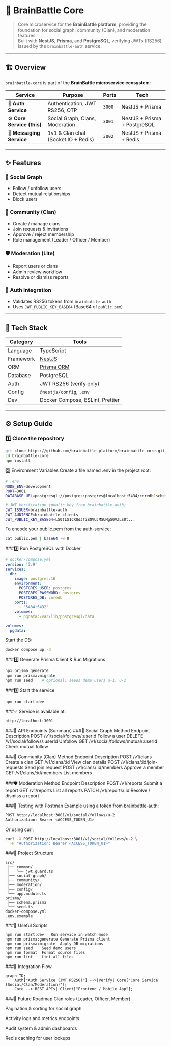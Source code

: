 # 🧠 BrainBattle Core

> Core microservice for the **BrainBattle platform**, providing the foundation for social graph, community (Clan), and moderation features.  
> Built with **NestJS**, **Prisma**, and **PostgreSQL**, verifying JWTs (RS256) issued by the `brainbattle-auth` service.

---

## 🏗️ Overview

`brainbattle-core` is part of the **BrainBattle microservice ecosystem**:

| Service | Purpose | Ports | Tech |
|----------|----------|--------|------|
| 🧠 **Auth Service** | Authentication, JWT RS256, OTP | `3000` | NestJS + Prisma |
| ⚙️ **Core Service (this)** | Social Graph, Clans, Moderation | `3001` | NestJS + Prisma + PostgreSQL |
| 💬 **Messaging Service** | 1v1 & Clan chat (Socket.IO + Redis) | `3002` | NestJS + Prisma + Redis |

---

## ✨ Features

### 🧩 Social Graph
- Follow / unfollow users  
- Detect mutual relationships  
- Block users  

### 🏰 Community (Clan)
- Create / manage clans  
- Join requests & invitations  
- Approve / reject membership  
- Role management (Leader / Officer / Member)

### 🛡️ Moderation (Lite)
- Report users or clans  
- Admin review workflow  
- Resolve or dismiss reports

### 🔐 Auth Integration
- Validates RS256 tokens from `brainbattle-auth`
- Uses `JWT_PUBLIC_KEY_BASE64` (Base64 of `public.pem`)

---

## 🧰 Tech Stack

| Category | Tools |
|-----------|-------|
| Language | TypeScript |
| Framework | [NestJS](https://nestjs.com) |
| ORM | [Prisma ORM](https://www.prisma.io) |
| Database | PostgreSQL |
| Auth | JWT RS256 (verify only) |
| Config | `@nestjs/config`, `.env` |
| Dev | Docker Compose, ESLint, Prettier |

---

## ⚙️ Setup Guide

### 1️⃣ Clone the repository
```bash
git clone https://github.com/brainbattle-platform/brainbattle-core.git
cd brainbattle-core
npm install
```
2️⃣ Environment Variables
Create a file named .env in the project root:

```bash
# .env
NODE_ENV=development
PORT=3001
DATABASE_URL=postgresql://postgres:postgres@localhost:5434/coredb?schema=public

# JWT Verification (public key from brainbattle-auth)
JWT_ISSUER=brainbattle-auth
JWT_AUDIENCE=brainbattle-clients
JWT_PUBLIC_KEY_BASE64=LS0tLS1CRUdJTiBQVUJMSUMgS0VZLS0t...
```
To encode your public.pem from the auth-service:

```bash
cat public.pem | base64 -w 0
```
###3️⃣ Run PostgreSQL with Docker
```yaml
# docker-compose.yml
version: '3.9'
services:
  db:
    image: postgres:16
    environment:
      POSTGRES_USER: postgres
      POSTGRES_PASSWORD: postgres
      POSTGRES_DB: coredb
    ports:
      - "5434:5432"
    volumes:
      - pgdata:/var/lib/postgresql/data

volumes:
  pgdata:
```
Start the DB:

```bash
docker compose up -d
```
###4️⃣ Generate Prisma Client & Run Migrations
```bash
npx prisma generate
npm run prisma:migrate
npm run seed    # optional: seeds demo users u-1, u-2
```
###5️⃣ Start the service
```bash
npm run start:dev
```
###✅ Service is available at:

```arduino
http://localhost:3001
```
###🔌 API Endpoints (Summary)
###👥 Social Graph
Method	Endpoint	Description
POST	/v1/social/follows/:userId	Follow a user
DELETE	/v1/social/follows/:userId	Unfollow
GET	/v1/social/follows/mutual/:userId	Check mutual follow

###🏰 Community (Clan)
Method	Endpoint	Description
POST	/v1/clans	Create a clan
GET	/v1/clans/:id	View clan details
POST	/v1/clans/:id/join-requests	Send join request
POST	/v1/clans/:id/members	Approve a member
GET	/v1/clans/:id/members	List members

###🛡️ Moderation
Method	Endpoint	Description
POST	/v1/reports	Submit a report
GET	/v1/reports	List all reports
PATCH	/v1/reports/:id	Resolve / dismiss a report

###🧪 Testing with Postman
Example using a token from brainbattle-auth:

```bash
POST http://localhost:3001/v1/social/follows/u-2
Authorization: Bearer <ACCESS_TOKEN_U1>
```
Or using curl:

```bash
curl -X POST http://localhost:3001/v1/social/follows/u-2 \
  -H "Authorization: Bearer <ACCESS_TOKEN_U1>"
```
###🧱 Project Structure
```arduino
src/
 ├── common/
 │   └── jwt.guard.ts
 ├── social-graph/
 ├── community/
 ├── moderation/
 ├── config/
 └── app.module.ts
prisma/
 ├── schema.prisma
 └── seed.ts
docker-compose.yml
.env.example
```
###🔄 Useful Scripts
```Command	Description
npm run start:dev	Run service in watch mode
npm run prisma:generate	Generate Prisma client
npm run prisma:migrate	Apply DB migrations
npm run seed	Seed demo users
npm run format	Format source files
npm run lint	Lint all files
```
###🧭 Integration Flow
```mermaid
graph TD;
    Auth["Auth Service (JWT RS256)"] -->|Verify| Core["Core Service (Social/Clan/Moderation)"];
    Core -->|REST APIs| Client["Frontend / Mobile App"];
```
###🧰 Future Roadmap
Clan roles (Leader, Officer, Member)

Pagination & sorting for social graph

Activity logs and metrics endpoints

Audit system & admin dashboards

Redis caching for user lookups


